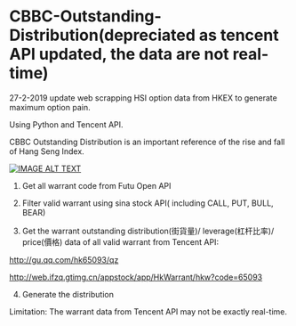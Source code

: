 # CBBC-Outstanding-Distribution(depreciated as tencent API updated, the data are not real-time)

27-2-2019 update web scrapping HSI option data from HKEX to generate maximum option pain.

Using Python and Tencent API.

CBBC Outstanding Distribution is an important reference of the rise and fall of Hang Seng Index.

[![IMAGE ALT TEXT](http://img.youtube.com/vi/PoRSGyHuXJE/0.jpg)](https://www.youtube.com/watch?v=PoRSGyHuXJE "CBBC Distribution")

1. Get all warrant code from Futu Open API

2. Filter valid warrant using sina stock API( including CALL, PUT, BULL, BEAR)

3. Get the warrant outstanding distribution(街貨量)/ leverage(杠杆比率)/ price(價格) data of all valid warrant from Tencent API:

http://gu.qq.com/hk65093/qz

http://web.ifzq.gtimg.cn/appstock/app/HkWarrant/hkw?code=65093

4. Generate the distribution

Limitation: The warrant data from Tencent API may not be exactly real-time.
